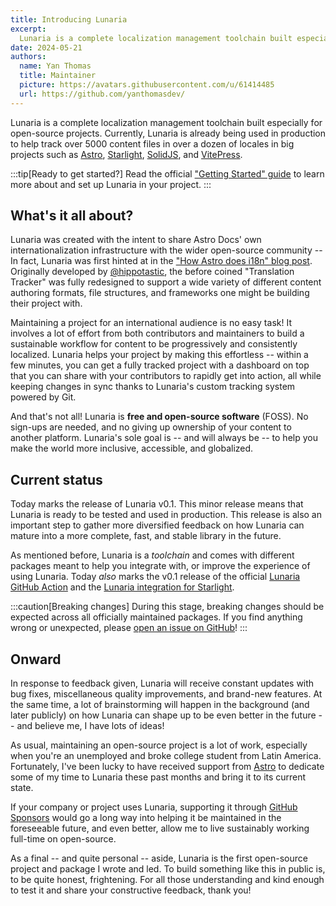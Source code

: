 ```yaml
---
title: Introducing Lunaria
excerpt: 
  Lunaria is a complete localization management toolchain built especially for open-source projects. Currently, Lunaria is already being used in production to help track over 5000 content files in over a dozen of locales in big projects such as [Astro](https://i18n.docs.astro.build/), [Starlight](https://i18n.starlight.astro.build/), [SolidJS](https://docs.solidjs.com/i18n-status/), and [VitePress](https://vitepress.dev/_translations/).
date: 2024-05-21
authors:
  name: Yan Thomas
  title: Maintainer
  picture: https://avatars.githubusercontent.com/u/61414485
  url: https://github.com/yanthomasdev/
---
```


Lunaria is a complete localization management toolchain built especially for open-source projects. Currently, Lunaria is already being used in production to help track over 5000 content files in over a dozen of locales in big projects such as [Astro](https://i18n.docs.astro.build/), [Starlight](https://i18n.starlight.astro.build/), [SolidJS](https://docs.solidjs.com/i18n-status/), and [VitePress](https://vitepress.dev/_translations/).

:::tip[Ready to get started?]
Read the official ["Getting Started" guide](https://lunaria.dev/getting-started/) to learn more about and set up Lunaria in your project. 
:::

## What's it all about?

Lunaria was created with the intent to share Astro Docs' own internationalization infrastructure with the wider open-source community -- In fact, Lunaria was first hinted at in the ["How Astro does i18n" blog post](https://astro.build/blog/astro-i18n/#going-forward). Originally developed by [@hippotastic](https://github.com/hippotastic), the before coined "Translation Tracker" was fully redesigned to support a wide variety of different content authoring formats, file structures, and frameworks one might be building their project with.

Maintaining a project for an international audience is no easy task! It involves a lot of effort from both contributors and maintainers to build a sustainable workflow for content to be progressively and consistently localized. Lunaria helps your project by making this effortless -- within a few minutes, you can get a fully tracked project with a dashboard on top that you can share with your contributors to rapidly get into action, all while keeping changes in sync thanks to Lunaria's custom tracking system powered by Git.

And that's not all! Lunaria is **free and open-source software** (FOSS). No sign-ups are needed, and no giving up ownership of your content to another platform. Lunaria's sole goal is -- and will always be -- to help you make the world more inclusive, accessible, and globalized. 

## Current status

Today marks the release of Lunaria v0.1. This minor release means that Lunaria is ready to be tested and used in production. This release is also an important step to gather more diversified feedback on how Lunaria can mature into a more complete, fast, and stable library in the future.

As mentioned before, Lunaria is a *toolchain* and comes with different packages meant to help you integrate with, or improve the experience of using Lunaria. Today *also* marks the v0.1 release of the official [Lunaria GitHub Action](https://lunaria.dev/integrations/github-action/) and the [Lunaria integration for Starlight](https://lunaria.dev/integrations/github-action/).

:::caution[Breaking changes]
During this stage, breaking changes should be expected across all officially maintained packages. If you find anything wrong or unexpected, please [open an issue on GitHub](https://github.com/yanthomasdev/lunaria/issues/new/choose)!
:::

## Onward

In response to feedback given, Lunaria will receive constant updates with bug fixes, miscellaneous quality improvements, and brand-new features. At the same time, a lot of brainstorming will happen in the background (and later publicly) on how Lunaria can shape up to be even better in the future -- and believe me, I have lots of ideas!

As usual, maintaining an open-source project is a lot of work, especially when you're an unemployed and broke college student from Latin America. Fortunately, I've been lucky to have received support from [Astro](https://astro.build/) to dedicate some of my time to Lunaria these past months and bring it to its current state.

If your company or project uses Lunaria, supporting it through [GitHub Sponsors](https://github.com/sponsors/yanthomasdev) would go a long way into helping it be maintained in the foreseeable future, and even better, allow me to live sustainably working full-time on open-source.

As a final -- and quite personal -- aside, Lunaria is the first open-source project and package I wrote and led. To build something like this in public is, to be quite honest, frightening. For all those understanding and kind enough to test it and share your constructive feedback, thank you! 



